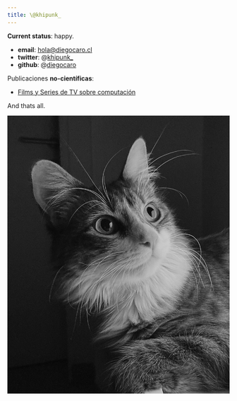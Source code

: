 ```yaml
---
title: \@khipunk_
---
```


**Current status**: happy.

- **email**: hola@diegocaro.cl
- **twitter**: @[khipunk_](https://twitter.com/khipunk_/)
- **github**: @[diegocaro](https://github.com/diegocaro/)


Publicaciones **no-científicas**:

- [Films y Series de TV sobre computación](films.html)


And thats all.


![Ramona Bugambilia :)](photos/ramona.jpeg "Ramona Bugambilia")
